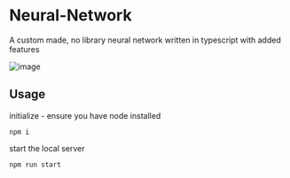 # Neural-Network
A custom made, no library neural network written in typescript with added features

![image](https://user-images.githubusercontent.com/48334001/236513625-fb016c2a-d75f-4584-8a58-28a69c7cfa02.png)

## Usage

initialize - ensure you have node installed
```shell
npm i
```

start the local server

```shell
npm run start
```
